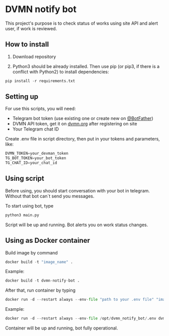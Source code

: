 # DVMN notify bot
This project's purpose is to check status of works using site API and alert user, if work is reviewed.

## How to install

1. Download repository

2. Python3 should be already installed. Then use pip (or pip3, if there is a conflict with Python2) to install dependencies:

```python
pip install -r requirements.txt
```

## Setting up

For use this scripts, you will need:
- Telegram bot token (use existing one or create new on [@BotFather](http://t.me/BotFather))
- DVMN API token, get it on [dvmn.org](https://dvmn.org/api/docs/) after registering on site
- Your Telegram chat ID

Create .env file in script directory, then put in your tokens and parameters, like:
```python
DVMN_TOKEN=your_devman_token
TG_BOT_TOKEN=your_bot_token
TG_CHAT_ID=your_chat_id
```

## Using script

Before using, you should start conversation with your bot in telegram. Without that bot can`t send you messages.

To start using bot, type

```python
python3 main.py
```

Script will be up and running. Bot alerts you on work status changes.

## Using as Docker container

Build image by command
```python
docker build -t "image_name" .
```
Example:
```python
docker build -t dvmn-notify-bot .
```
After that, run container by typing
```python
docker run -d --restart always --env-file "path to your .env file" "image name"
```
Example:
```python
docker run -d --restart always --env-file /opt/dvmn_notify_bot/.env dvmn-notify-bot
```
Container will be up and running, bot fully operational.
